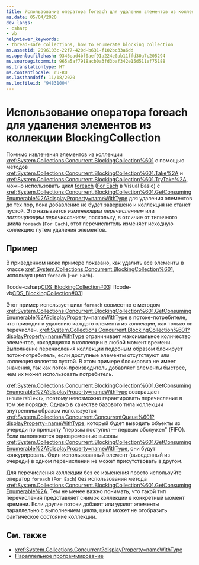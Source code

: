 ```yaml
---
title: Использование оператора foreach для удаления элементов из коллекции BlockingCollection
ms.date: 05/04/2020
dev_langs:
- csharp
- vb
helpviewer_keywords:
- thread-safe collections, how to enumerate blocking collection
ms.assetid: 2096103c-22f7-420d-b631-f102bc33a6dd
ms.openlocfilehash: 9346ead4bf0aef91a224e0ab11ffd30a7c205294
ms.sourcegitcommit: 965a5af7918acb0a3fd3baf342e15d511ef75188
ms.translationtype: HT
ms.contentlocale: ru-RU
ms.lasthandoff: 11/18/2020
ms.locfileid: "94831004"
---
```

# <a name="use-foreach-to-remove-items-in-a-blockingcollection"></a>Использование оператора foreach для удаления элементов из коллекции BlockingCollection

Помимо извлечения элементов из коллекции <xref:System.Collections.Concurrent.BlockingCollection%601> с помощью методов <xref:System.Collections.Concurrent.BlockingCollection%601.Take%2A> и <xref:System.Collections.Concurrent.BlockingCollection%601.TryTake%2A>, можно использовать цикл [foreach](../../../csharp/language-reference/keywords/foreach-in.md) ([For Each](../../../visual-basic/language-reference/statements/for-each-next-statement.md) в Visual Basic) с <xref:System.Collections.Concurrent.BlockingCollection%601.GetConsumingEnumerable%2A?displayProperty=nameWithType> для удаления элементов до тех пор, пока добавление не будет завершено и коллекция не станет пустой. Это называется *изменяющим перечислением* или *поглощающим перечислением*, поскольку, в отличие от типичного цикла `foreach` (`For Each`), этот перечислитель изменяет исходную коллекцию путем удаления элементов.

## <a name="example"></a>Пример

В приведенном ниже примере показано, как удалить все элементы в классе <xref:System.Collections.Concurrent.BlockingCollection%601>, используя цикл `foreach` (`For Each`).

[!code-csharp[CDS_BlockingCollection#03](../../../../samples/snippets/csharp/VS_Snippets_Misc/cds_blockingcollection/cs/example03.cs#03)]
[!code-vb[CDS_BlockingCollection#03](../../../../samples/snippets/visualbasic/VS_Snippets_Misc/cds_blockingcollection/vb/enumeratebc.vb#03)]

Этот пример использует цикл `foreach` совместно с методом <xref:System.Collections.Concurrent.BlockingCollection%601.GetConsumingEnumerable%2A?displayProperty=nameWithType> в потоке-потребителе, что приводит к удалению каждого элемента из коллекции, как только он перечислен. <xref:System.Collections.Concurrent.BlockingCollection%601?displayProperty=nameWithType> ограничивает максимальное количество элементов, находящихся в коллекции в любой момент времени. Выполнение перечисления коллекции подобным образом блокирует поток-потребитель, если доступные элементы отсутствуют или коллекция является пустой. В этом примере блокировка не имеет значения, так как поток-производитель добавляет элементы быстрее, чем их может использовать потребитель.

<xref:System.Collections.Concurrent.BlockingCollection%601.GetConsumingEnumerable%2A?displayProperty=nameWithType> возвращает `IEnumerable<T>`, поэтому невозможно гарантировать перечисление в том же порядке. Однако в качестве базового типа коллекции внутренним образом используется <xref:System.Collections.Concurrent.ConcurrentQueue%601?displayProperty=nameWithType>, который будет выводить объекты из очереди по принципу "первым поступил — первым обслужен" (FIFO). Если выполняются одновременные вызовы <xref:System.Collections.Concurrent.BlockingCollection%601.GetConsumingEnumerable%2A?displayProperty=nameWithType>, они будут конкурировать. Один использованный элемент (выведенный из очереди) в одном перечислении не может присутствовать в другом.

Для перечисления коллекции без ее изменения просто используйте оператор `foreach` (`For Each`) без использования метода <xref:System.Collections.Concurrent.BlockingCollection%601.GetConsumingEnumerable%2A>. Тем не менее важно понимать, что такой тип перечисления представляет снимок коллекции в конкретный момент времени. Если другие потоки добавят или удалят элементы параллельно с выполнением цикла, цикл может не отобразить фактическое состояние коллекции.

## <a name="see-also"></a>См. также

- <xref:System.Collections.Concurrent?displayProperty=nameWithType>
- [Параллельное программирование](../../parallel-programming/index.md)
